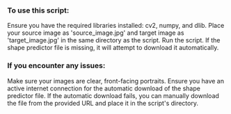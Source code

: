 ### To use this script:

Ensure you have the required libraries installed: cv2, numpy, and dlib.
Place your source image as 'source_image.jpg' and target image as 'target_image.jpg' in the same directory as the script.
Run the script. If the shape predictor file is missing, it will attempt to download it automatically.

### If you encounter any issues:

Make sure your images are clear, front-facing portraits.
Ensure you have an active internet connection for the automatic download of the shape predictor file.
If the automatic download fails, you can manually download the file from the provided URL and place it in the script's directory.
